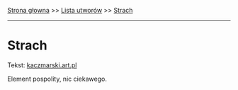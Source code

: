 [Strona głowna](../index.md) >> [Lista utworów](../list.md) >> [Strach](567.md)

---

# Strach

Tekst: [kaczmarski.art.pl](https://www.kaczmarski.art.pl/tworczosc/wiersze/strach/)

Element pospolity, nic ciekawego.
